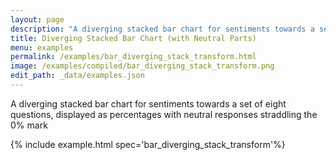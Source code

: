 ```yaml
---
layout: page
description: "A diverging stacked bar chart for sentiments towards a set of eight questions, displayed as percentages with neutral responses straddling the 0% mark"
title: Diverging Stacked Bar Chart (with Neutral Parts)
menu: examples
permalink: /examples/bar_diverging_stack_transform.html
image: /examples/compiled/bar_diverging_stack_transform.png
edit_path: _data/examples.json
---
```


A diverging stacked bar chart for sentiments towards a set of eight questions, displayed as percentages with neutral responses straddling the 0% mark

{% include example.html spec='bar_diverging_stack_transform'%}
